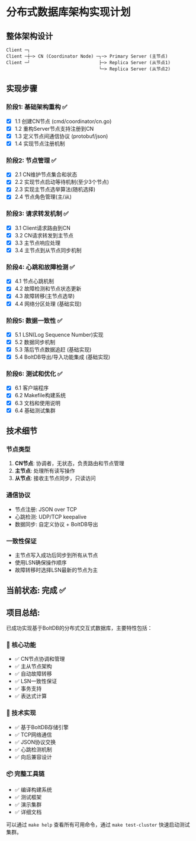 # 分布式数据库架构实现计划

## 整体架构设计
```
Client ─┐
Client ─┼─> CN (Coordinator Node) ─┐─> Primary Server (主节点)
Client ─┘                          ├─> Replica Server (从节点1)  
                                   └─> Replica Server (从节点2)
```

## 实现步骤

### 阶段1: 基础架构重构 ✅
- [x] 1.1 创建CN节点 (cmd/coordinator/cn.go)
- [x] 1.2 重构Server节点支持注册到CN
- [x] 1.3 定义节点间通信协议 (protobuf/json)
- [x] 1.4 实现节点注册机制

### 阶段2: 节点管理 ✅  
- [x] 2.1 CN维护节点集合和状态
- [x] 2.2 实现节点启动等待机制(至少3个节点)
- [x] 2.3 实现主节点选举算法(随机选择)
- [x] 2.4 节点角色管理(主/从)

### 阶段3: 请求转发机制 ✅
- [x] 3.1 Client请求路由到CN
- [x] 3.2 CN请求转发到主节点  
- [x] 3.3 主节点响应处理
- [x] 3.4 主节点到从节点同步机制

### 阶段4: 心跳和故障检测 ✅
- [x] 4.1 节点心跳机制
- [x] 4.2 故障检测和节点状态更新
- [x] 4.3 故障转移(主节点选举)
- [x] 4.4 网络分区处理 (基础实现)

### 阶段5: 数据一致性 ✅
- [x] 5.1 LSN(Log Sequence Number)实现
- [x] 5.2 数据同步机制
- [x] 5.3 落后节点数据追赶 (基础实现)
- [x] 5.4 BoltDB导出/导入功能集成 (基础实现)

### 阶段6: 测试和优化 ✅
- [x] 6.1 客户端程序
- [x] 6.2 Makefile构建系统
- [x] 6.3 文档和使用说明
- [x] 6.4 基础测试集群

## 技术细节

### 节点类型
1. **CN节点**: 协调者，无状态，负责路由和节点管理
2. **主节点**: 处理所有读写操作
3. **从节点**: 接收主节点同步，只读访问

### 通信协议
- 节点注册: JSON over TCP
- 心跳检测: UDP/TCP keepalive
- 数据同步: 自定义协议 + BoltDB导出

### 一致性保证
- 主节点写入成功后同步到所有从节点
- 使用LSN确保操作顺序
- 故障转移时选择LSN最新的节点为主

## 当前状态: 完成 ✅
## 项目总结:

已成功实现基于BoltDB的分布式交互式数据库，主要特性包括：

### 🎯 核心功能
- ✅ CN节点协调和管理
- ✅ 主从节点架构
- ✅ 自动故障转移
- ✅ LSN一致性保证
- ✅ 事务支持
- ✅ 表达式计算

### 🔧 技术实现
- ✅ 基于BoltDB存储引擎
- ✅ TCP网络通信
- ✅ JSON协议交换
- ✅ 心跳检测机制
- ✅ 向后兼容设计

### 📦 完整工具链
- ✅ 编译构建系统
- ✅ 测试框架
- ✅ 演示集群
- ✅ 详细文档

可以通过 `make help` 查看所有可用命令，通过 `make test-cluster` 快速启动测试集群。
